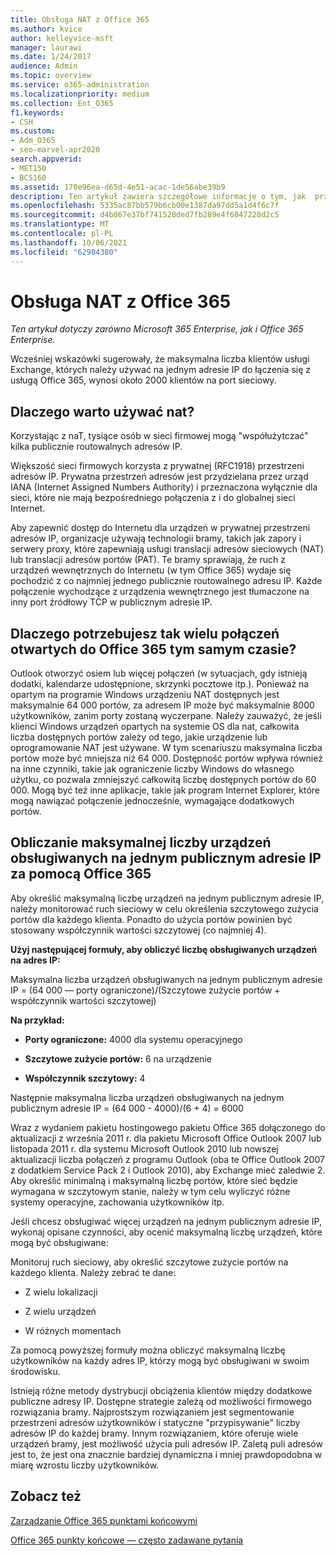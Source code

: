 ```yaml
---
title: Obsługa NAT z Office 365
ms.author: kvice
author: kelleyvice-msft
manager: laurawi
ms.date: 1/24/2017
audience: Admin
ms.topic: overview
ms.service: o365-administration
ms.localizationpriority: medium
ms.collection: Ent_O365
f1.keywords:
- CSH
ms.custom:
- Adm_O365
- seo-marvel-apr2020
search.appverid:
- MET150
- BCS160
ms.assetid: 170e96ea-d65d-4e51-acac-1de56abe39b9
description: Ten artykuł zawiera szczegółowe informacje o tym, jak  przybliżeniu liczby klientów, których można używać na jednym adresie IP w organizacji przy użyciu nat.
ms.openlocfilehash: 5335ac87bb579b6cb00e1387da97dd5a1d4f6c7f
ms.sourcegitcommit: d4b867e37bf741528ded7fb289e4f6847228d2c5
ms.translationtype: MT
ms.contentlocale: pl-PL
ms.lasthandoff: 10/06/2021
ms.locfileid: "62984380"
---
```

# <a name="nat-support-with-office-365"></a>Obsługa NAT z Office 365

*Ten artykuł dotyczy zarówno Microsoft 365 Enterprise, jak i Office 365 Enterprise.*

Wcześniej wskazówki sugerowały, że maksymalna liczba klientów usługi Exchange, których należy używać na jednym adresie IP do łączenia się z usługą Office 365, wynosi około 2000 klientów na port sieciowy.
  
## <a name="why-use-nat"></a>Dlaczego warto używać nat?

Korzystając z naT, tysiące osób w sieci firmowej mogą "współużytczać" kilka publicznie routowalnych adresów IP.
  
Większość sieci firmowych korzysta z prywatnej (RFC1918) przestrzeni adresów IP. Prywatna przestrzeń adresów jest przydzielana przez urząd IANA (Internet Assigned Numbers Authority) i przeznaczona wyłącznie dla sieci, które nie mają bezpośredniego połączenia z i do globalnej sieci Internet.
  
Aby zapewnić dostęp do Internetu dla urządzeń w prywatnej przestrzeni adresów IP, organizacje używają technologii bramy, takich jak zapory i serwery proxy, które zapewniają usługi translacji adresów sieciowych (NAT) lub translacji adresów portów (PAT). Te bramy sprawiają, że ruch z urządzeń wewnętrznych do Internetu (w tym Office 365) wydaje się pochodzić z co najmniej jednego publicznie routowalnego adresu IP. Każde połączenie wychodzące z urządzenia wewnętrznego jest tłumaczone na inny port źródłowy TCP w publicznym adresie IP. 
  
## <a name="why-do-you-need-to-have-so-many-connections-open-to-office-365-at-the-same-time"></a>Dlaczego potrzebujesz tak wielu połączeń otwartych do Office 365 tym samym czasie?

Outlook otworzyć osiem lub więcej połączeń (w sytuacjach, gdy istnieją dodatki, kalendarze udostępnione, skrzynki pocztowe itp.). Ponieważ na opartym na programie Windows urządzeniu NAT dostępnych jest maksymalnie 64 000 portów, za adresem IP może być maksymalnie 8000 użytkowników, zanim porty zostaną wyczerpane. Należy zauważyć, że jeśli klienci Windows urządzeń opartych na systemie OS dla nat, całkowita liczba dostępnych portów zależy od tego, jakie urządzenie lub oprogramowanie NAT jest używane. W tym scenariuszu maksymalna liczba portów może być mniejsza niż 64 000. Dostępność portów wpływa również na inne czynniki, takie jak ograniczenie liczby Windows do własnego użytku, co pozwala zmniejszyć całkowitą liczbę dostępnych portów do 60 000. Mogą być też inne aplikacje, takie jak program Internet Explorer, które mogą nawiązać połączenie jednocześnie, wymagające dodatkowych portów.
  
## <a name="calculating-maximum-supported-devices-behind-a-single-public-ip-address-with-office-365"></a>Obliczanie maksymalnej liczby urządzeń obsługiwanych na jednym publicznym adresie IP za pomocą Office 365

Aby określić maksymalną liczbę urządzeń na jednym publicznym adresie IP, należy monitorować ruch sieciowy w celu określenia szczytowego zużycia portów dla każdego klienta. Ponadto do użycia portów powinien być stosowany współczynnik wartości szczytowej (co najmniej 4). 
  
 **Użyj następującej formuły, aby obliczyć liczbę obsługiwanych urządzeń na adres IP:**
  
Maksymalna liczba urządzeń obsługiwanych na jednym publicznym adresie IP = (64 000 — porty ograniczone)/(Szczytowe zużycie portów + współczynnik wartości szczytowej)
  
 **Na przykład:**
  
- **Porty ograniczone:** 4000 dla systemu operacyjnego

- **Szczytowe zużycie portów:** 6 na urządzenie

- **Współczynnik szczytowy:** 4

Następnie maksymalna liczba urządzeń obsługiwanych na jednym publicznym adresie IP = (64 000 - 4000)/(6 + 4) = 6000
  
Wraz z wydaniem pakietu hostingowego pakietu Office 365 dołączonego do aktualizacji z września 2011 r. dla pakietu Microsoft Office Outlook 2007 lub listopada 2011 r. dla systemu Microsoft Outlook 2010 lub nowszej aktualizacji liczba połączeń z programu Outlook (oba te Office Outlook 2007 z dodatkiem Service Pack 2 i Outlook 2010), aby Exchange mieć zaledwie 2. Aby określić minimalną i maksymalną liczbę portów, które sieć będzie wymagana w szczytowym stanie, należy w tym celu wyliczyć różne systemy operacyjne, zachowania użytkowników itp.
  
Jeśli chcesz obsługiwać więcej urządzeń na jednym publicznym adresie IP, wykonaj opisane czynności, aby ocenić maksymalną liczbę urządzeń, które mogą być obsługiwane:
  
Monitoruj ruch sieciowy, aby określić szczytowe zużycie portów na każdego klienta. Należy zebrać te dane:
  
- Z wielu lokalizacji
    
- Z wielu urządzeń
    
- W różnych momentach
    
Za pomocą powyższej formuły można obliczyć maksymalną liczbę użytkowników na każdy adres IP, którzy mogą być obsługiwani w swoim środowisku.
  
Istnieją różne metody dystrybucji obciążenia klientów między dodatkowe publiczne adresy IP. Dostępne strategie zależą od możliwości firmowego rozwiązania bramy. Najprostszym rozwiązaniem jest segmentowanie przestrzeni adresów użytkowników i statyczne "przypisywanie" liczby adresów IP do każdej bramy. Innym rozwiązaniem, które oferuje wiele urządzeń bramy, jest możliwość użycia puli adresów IP. Zaletą puli adresów jest to, że jest ona znacznie bardziej dynamiczna i mniej prawdopodobna w miarę wzrostu liczby użytkowników.
  
## <a name="see-also"></a>Zobacz też

[Zarządzanie Office 365 punktami końcowymi](https://support.office.com/article/99cab9d4-ef59-4207-9f2b-3728eb46bf9a)
  
[Office 365 punkty końcowe — często zadawane pytania](https://support.office.com/article/d4088321-1c89-4b96-9c99-54c75cae2e6d)
